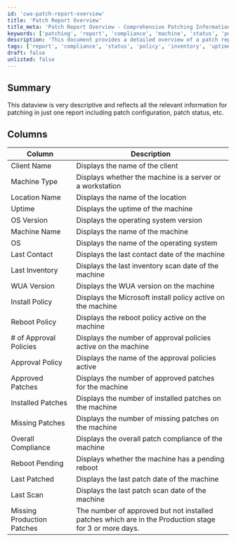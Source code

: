 ```yaml
---
id: 'cwa-patch-report-overview'
title: 'Patch Report Overview'
title_meta: 'Patch Report Overview - Comprehensive Patching Information'
keywords: ['patching', 'report', 'compliance', 'machine', 'status', 'policy', 'inventory', 'uptime']
description: 'This document provides a detailed overview of a patch report, showcasing essential information for effective patch management, including patch configuration, status, and compliance metrics for various machines.'
tags: ['report', 'compliance', 'status', 'policy', 'inventory', 'uptime']
draft: false
unlisted: false
---
```

## Summary

This dataview is very descriptive and reflects all the relevant information for patching in just one report including patch configuration, patch status, etc.

## Columns

| Column                        | Description                                                                                   |
|-------------------------------|-----------------------------------------------------------------------------------------------|
| Client Name                   | Displays the name of the client                                                              |
| Machine Type                  | Displays whether the machine is a server or a workstation                                     |
| Location Name                 | Displays the name of the location                                                             |
| Uptime                        | Displays the uptime of the machine                                                            |
| OS Version                    | Displays the operating system version                                                          |
| Machine Name                  | Displays the name of the machine                                                               |
| OS                            | Displays the name of the operating system                                                     |
| Last Contact                  | Displays the last contact date of the machine                                                 |
| Last Inventory                | Displays the last inventory scan date of the machine                                          |
| WUA Version                   | Displays the WUA version on the machine                                                       |
| Install Policy                | Displays the Microsoft install policy active on the machine                                   |
| Reboot Policy                 | Displays the reboot policy active on the machine                                              |
| # of Approval Policies        | Displays the number of approval policies active on the machine                                 |
| Approval Policy               | Displays the name of the approval policies active                                             |
| Approved Patches              | Displays the number of approved patches for the machine                                       |
| Installed Patches             | Displays the number of installed patches on the machine                                       |
| Missing Patches               | Displays the number of missing patches on the machine                                         |
| Overall Compliance             | Displays the overall patch compliance of the machine                                          |
| Reboot Pending                | Displays whether the machine has a pending reboot                                             |
| Last Patched                  | Displays the last patch date of the machine                                                   |
| Last Scan                     | Displays the last patch scan date of the machine                                              |
| Missing Production Patches     | The number of approved but not installed patches which are in the Production stage for 3 or more days. |



